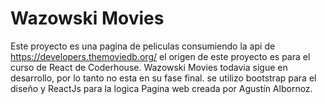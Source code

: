 # Wazowski Movies

Este proyecto es una pagina de peliculas consumiendo la api de https://developers.themoviedb.org/
el origen de este proyecto es para el curso de React de Coderhouse.
Wazowski Movies todavia sigue en desarrollo, por lo tanto no esta en su fase final.
se utilizo bootstrap para el diseño y ReactJs para la logica
Pagina web creada por Agustín Albornoz.

